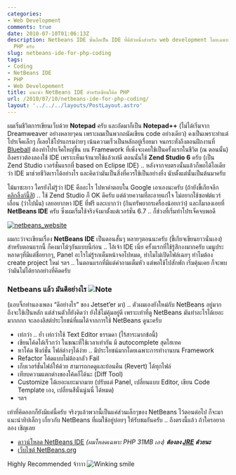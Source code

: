 ```yaml
---
categories:
- Web Development
comments: true
date: 2010-07-10T01:06:13Z
description: Netbeans IDE นั้นถือเป็น IDE ที่ดีตัวหนึ่งสำหรับ web development โดยเฉพาะกับ
  PHP ครับ
slug: netbeans-ide-for-php-coding
tags:
- Coding
- NetBeans IDE
- PHP
- Web Developement
title: แนะนำ NetBeans IDE สำหรับเขียนโค้ด PHP
url: /2010/07/10/netbeans-ide-for-php-coding/
layout: '../../../layouts/PostLayout.astro'
---
```


ผมเริ่มชีวิตการเขียนเว็บด้วย **Notepad** ครับ และถัดมาก็เป็น **Notepad++** (ไม่ได้เริ่มจาก Dreamweaver อย่างหลายๆคน เพราะผมเป็นพวกถนัดเขียน code อย่างเดียว) คงเป็นเพราะทำแต่โปรเจ็คเล็กๆ ก็เลยใช้โปรแกรมง่ายๆ เน้นความเร็วเป็นหลักอยู่เรื่อยมา จนกระทั่งถึงตอนฝึกงานที่ [Blueball](http://www.blueball.co.th) ต้องทำโปรเจ็คใหญ่ขึ้น บน Framework ที่เพิ่งจะเคยใช้เป็นครั้งแรกในชีวิต (ณ ตอนนั้น) ถึงคราวต้องลองใช้ IDE เพราะเห็นเจ้านายใช้แล้วเท่ดี ตอนนั้นใช้ **Zend Studio 6** ครับ (เป็น Zend Studio เวอร์ชั่นแรกที่ based on Eclipse IDE) .. หลังจากจบตรงนั้นแล้วก็พอได้ไอเดียว่า IDE มาช่วยชีวิตเราได้อย่างไร และคิดว่ามันเป็นสิ่งที่ควรใช้เป็นอย่างยิ่ง นับตั้งแต่นั้นเป็นต้นมาครับ

โม้มาซะยาว ใครยังไม่รู้ว่า IDE คืออะไร ไปหาคำตอบใน Google เอาเองนะครับ (ถ้ายังขี้เกียจอีก [คลิกลิ้งก์นี้สิ](http://www.google.co.th/search?hl=th&source=hp&q=ide+%E0%B8%84%E0%B8%B7%E0%B8%AD%E0%B8%AD%E0%B8%B0%E0%B9%84%E0%B8%A3&btnG=%E0%B8%84%E0%B9%89%E0%B8%99%E0%B8%AB%E0%B8%B2%E0%B8%94%E0%B9%89%E0%B8%A7%E0%B8%A2+Google)) .. ใช้ Zend Studio ก็ OK ดีครับ แต่ด้วยความที่ละอายแก่ใจ ไม่อยากใช้ซอฟต์แวร์เถื่อน (ว่าไปนั่น) เลยอยากหา IDE ที่ฟรี และเบากว่า (กินทรัพยากรเครื่องน้อยกว่า) และก็มาลงเอยที่ **NetBeans IDE** ครับ ซึ่งผมเริ่มใช้จริงจังมาตั้งแต่เวอร์ชั่น 6.7 .. ก็ช่วงที่เริ่มทำโปรเจ็คจบพอดี

[![netbeans_website](https://files.armno.in.th/uploads/2010/07/netbeans_website_thumb.png)](https://files.armno.in.th/uploads/2010/07/netbeans_website.png)

ผมกะว่าจะเขียนเรื่อง **NetBeans IDE** เป็นตอนสั้นๆ หลายๆตอนนะครับ (ขี้เกียจเขียนยาวนั่นเอง) สำหรับตอนแรกนี้ ก็คงมาโม้ๆกันแบบนี้ก่อน .. ไอ้เจ้า IDE เนี่ย ครั้งแรกที่ใช้รู้สึกงงมากครับ เมนูประหลาดๆที่มีแต่ชื่อยากๆ, Panel อะไรไม่รู้รกเต็มหน้าจอไปหมด, ทำไมไม่เปิดไฟล์เฉยๆ ทำไมต้อง create project ใหม่ ฯลฯ .. ในตอนแรกที่มีแต่คำถามเต็มหัว แต่พอใช้ไปสักพัก เริ่มคุ้นเคย ก็จะพบว่ามันไม่ได้ยากอย่างที่คิดครับ

### Netbeans แล้ว มันดีอย่างไร ![Note](https://files.armno.in.th/uploads/2010/07/wlEmoticonnote.png)

(แอบจิ๊กทำนองเพลง “ดีอย่างไร” ของ Jetset’er มา) .. ตัวผมเองยังใหม่กับ NetBeans อยู่มาก ถึงจะใช้เป็นหลัก แต่ส่วนตัวก็ยังคิดว่า ยังใช้ไม่คุ้มอยู่ดี เพราะเท่าที่ดู NetBeans มันทำอะไรได้เยอะมากกกก จะลองลิสต์ประโยชน์ที่ผมได้จากการใช้ NetBeans ดูนะครับ

  * เท่กว่า .. ย้ำ เท่กว่าใช้ Text Editor ธรรมดา (ไร้สาระมากข้อนี้)
  * เขียนโค้ดได้เร็วกว่า ในขณะที่ใช้เวลาเท่ากัน มี autocomplete สุดไฮเทค
  * หาโค้ด ฟังก์ชั่น ไฟล์ต่างๆได้ง่าย .. มีประโยชน์มากโดยเฉพาะการทำงานบน Framework
  * Refactor โค้ดแบบไม่ต้องกลัว Fail
  * เก็บเวอร์ชั่นไฟล์ให้ด้วย สามารถกดดูและย้อนคืน (Revert) ได้ทุกไฟล์
  * เทียบความแตกต่างของโค้ดก็ได้นะ (Diff Tool)
  * Customize ได้เยอะแยะมากมาย (ปรับแต่ Panel, เปลี่ยนแบบ Editor, เขียน Code Template เอง, เปลี่ยนสีนั่นนู่นนี่ ได้หมด)
  * ฯลฯ

เท่าที่คิดออกก็ยังมีแค่นี้ครับ จริงๆแล้วพวกนี้เป็นแค่ส่วนเล็กๆของ NetBeans ไว้ตอนต่อไป ก็จะมาแนะนำทิปเล็กๆ เกี่ยวกับ NetBeans ที่ผมใช้อยู่บ่อยๆ ให้รับชมกันครับ .. ถึงตรงนี้แล้ว ถ้าใครอยากลอง เชิญเลย

  * [ดาวน์โหลด NetBeans IDE](http://netbeans.org/downloads/index.html) _(ผมโหลดเฉพาะ PHP 31MB เอง)_ ***ต้องลง [JRE](http://www.java.com/en/download/manual.jsp) ด้วยนะ***
  * [เว็บไซต์ NetBeans.org](http://netbeans.org/)

Highly Recommended จ้าาาา ![Winking smile](https://files.armno.in.th/uploads/2010/07/wlEmoticonwinkingsmile.png)
